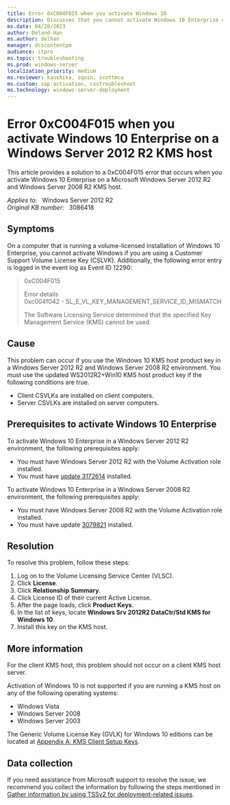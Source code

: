 ```yaml
---
title: Error 0xC004F015 when you activate Windows 10
description: Discusses that you cannot activate Windows 10 Enterprise on a Windows Server 2012 R2 and Windows Server 2008 R2 KMS host and Error 0xC004F015 is logged. Provides a resolution.
ms.date: 04/28/2023
author: Deland-Han
ms.author: delhan
manager: dcscontentpm
audience: itpro
ms.topic: troubleshooting
ms.prod: windows-server
localization_priority: medium
ms.reviewer: kaushika, squin, scottmca
ms.custom: sap:activation, csstroubleshoot
ms.technology: windows-server-deployment
---
```

# Error 0xC004F015 when you activate Windows 10 Enterprise on a Windows Server 2012 R2 KMS host

This article provides a solution to a 0xC004F015 error that occurs when you activate Windows 10 Enterprise on a Microsoft Windows Server 2012 R2 and Windows Server 2008 R2 KMS host.

_Applies to:_ &nbsp; Windows Server 2012 R2  
_Original KB number:_ &nbsp; 3086418

## Symptoms

On a computer that is running a volume-licensed installation of Windows 10 Enterprise, you cannot activate Windows if you are using a Customer Support Volume License Key (CSLVK). Additionally, the following error entry is logged in the event log as Event ID 12290:

> 0xC004F015
>
> Error details  
0xc004f042 - SL_E_VL_KEY_MANAGEMENT_SERVICE_ID_MISMATCH
>
> The Software Licensing Service determined that the specified Key Management Service (KMS) cannot be used.

## Cause

This problem can occur if you use the Windows 10 KMS host product key in a Windows Server 2012 R2 and Windows Server 2008 R2 environment. You must use the updated WS2012R2+Win10 KMS host product key if the following conditions are true.

- Client CSVLKs are installed on client computers.
- Server CSVLKs are installed on server computers.

## Prerequisites to activate Windows 10 Enterprise

To activate Windows 10 Enterprise in a Windows Server 2012 R2 environment, the following prerequisites apply:

- You must have Windows Server 2012 R2 with the Volume Activation role installed.
- You must have [update 3172614](https://support.microsoft.com/help/3172614) installed.

To activate Windows 10 Enterprise in a Windows Server 2008 R2 environment, the following prerequisites apply:

- You must have Windows Server 2008 R2 with the Volume Activation role installed.
- You must have update [3079821](https://support.microsoft.com/help/3079821) installed.

## Resolution

To resolve this problem, follow these steps:

1. Log on to the Volume Licensing Service Center (VLSC).
2. Click **License**.
3. Click **Relationship Summary**.
4. Click License ID of their current Active License.
5. After the page loads, click **Product Keys**.
6. In the list of keys, locate **Windows Srv 2012R2 DataCtr/Std KMS for Windows 10**.
7. Install this key on the KMS host.

## More information

For the client KMS host, this problem should not occur on a client KMS host server.

Activation of Windows 10 is not supported if you are running a KMS host on any of the following operating systems:

- Windows Vista
- Windows Server 2008
- Windows Server 2003

The Generic Volume License Key (GVLK) for Windows 10 editions can be located at [Appendix A: KMS Client Setup Keys](/previous-versions/windows/it-pro/windows-server-2012-R2-and-2012/jj612867(v=ws.11)).

## Data collection

If you need assistance from Microsoft support to resolve the issue, we recommend you collect the information by following the steps mentioned in [Gather information by using TSSv2 for deployment-related issues](../../windows-client/windows-troubleshooters/gather-information-using-tssv2-deployment.md).
